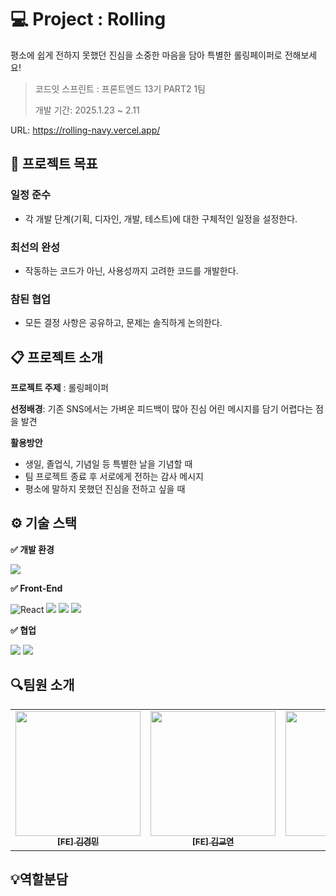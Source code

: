 # 💻 Project : Rolling
평소에 쉽게 전하지 못했던 진심을 소중한 마음을 담아 특별한 롤링페이퍼로 전해보세요! 

> 코드잇 스프린트 : 프론트엔드 13기 PART2 1팀
>
> 개발 기간: 2025.1.23 ~ 2.11

URL: https://rolling-navy.vercel.app/

## 🎯 프로젝트 목표

### 일정 준수
- 각 개발 단계(기획, 디자인, 개발, 테스트)에 대한 구체적인 일정을 설정한다.
### 최선의 완성
- 작동하는 코드가 아닌, 사용성까지 고려한 코드를 개발한다.
### 참된 협업
- 모든 결정 사항은 공유하고, 문제는 솔직하게 논의한다.

## 📋 프로젝트 소개
**프로젝트 주제** : 롤링페이퍼

**선정배경**:  기존 SNS에서는 가벼운 피드백이 많아 진심 어린 메시지를 담기 어렵다는 점을 발견

**활용방안**
- 생일, 졸업식, 기념일 등 특별한 날을 기념할 때
- 팀 프로젝트 종료 후 서로에게 전하는 감사 메시지
- 평소에 말하지 못했던 진심을 전하고 싶을 때

## ⚙️ 기술 스택 

**✅ 개발 환경**
<div>
  <img src="https://img.shields.io/badge/Visual%20Studio%20Code-0078d7.svg?style=for-the-badge&logo=visual-studio-code&logoColor=white"> 
</div>

**✅ Front-End**
<div>
  
  ![React](https://img.shields.io/badge/react-%2320232a.svg?style=for-the-badge&logo=react&logoColor=%2361DAFB)
  <img src="https://img.shields.io/badge/javascript-F7DF1E?style=for-the-badge&logo=javascript&logoColor=black">
  <img src="https://img.shields.io/badge/Eslint-4B32C3?style=for-the-badge&logo=Eslint&logoColor=white">
  <img src="https://img.shields.io/badge/Prettier-F7B93E?style=for-the-badge&logo=Prettier&logoColor=white">
</div>

**✅ 협업**
<div style="margin: ; text-align: left;" "text-align: left;"> 
   <img src="https://img.shields.io/badge/Git-F05032?style=for-the-badge&logo=Git&logoColor=white">
   <img src="https://img.shields.io/badge/Github-181717?style=for-the-badge&logo=Github&logoColor=white">
</div>

## 🔍팀원 소개


<table>
  <tbody>
    <tr>
      <td align="center"><a href="https://github.com/codeit-kkm">
      <img width=200px src="https://avatars.githubusercontent.com/u/189808233?v=4" alt=""/><br />
      <sub><b>[FE] 김경민</b></sub></a><br /></td>
      <td align="center"><a href="https://github.com/gyoyeon-kim">
      <img width=200px src="https://avatars.githubusercontent.com/u/81516127?v=4" alt=""/><br />
      <sub><b>[FE] 김교연</b></sub></a><br /></td>
      <td align="center"><a href="https://github.com/Supi001">
      <img width=200px src="https://avatars.githubusercontent.com/u/189813561?v=4" alt=""/><br />
      <sub><b>[FE] 이성준</b></sub></a><br /></td>
      <td align="center"><a href="https://github.com/eplssun">
      <img width=200px src="https://avatars.githubusercontent.com/u/85532508?v=4" alt=""/><br />
      <sub><b>[FE] 이현선</b></sub></a><br /></td>
      <td align="center"><a href="https://github.com/bohee-hee">
      <img width=200px src="https://avatars.githubusercontent.com/u/196118653?v=4" alt=""/><br />
      <sub><b>[FE] 홍보희</b></sub></a><br /></td>
    </tr>
  </tbody>
</table>

## 💡역할분담

  
